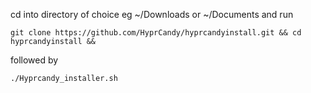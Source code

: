 cd into directory of choice eg ~/Downloads or ~/Documents and run
```shell
git clone https://github.com/HyprCandy/hyprcandyinstall.git && cd hyprcandyinstall && 
```
followed by
```shell
./Hyprcandy_installer.sh
```
